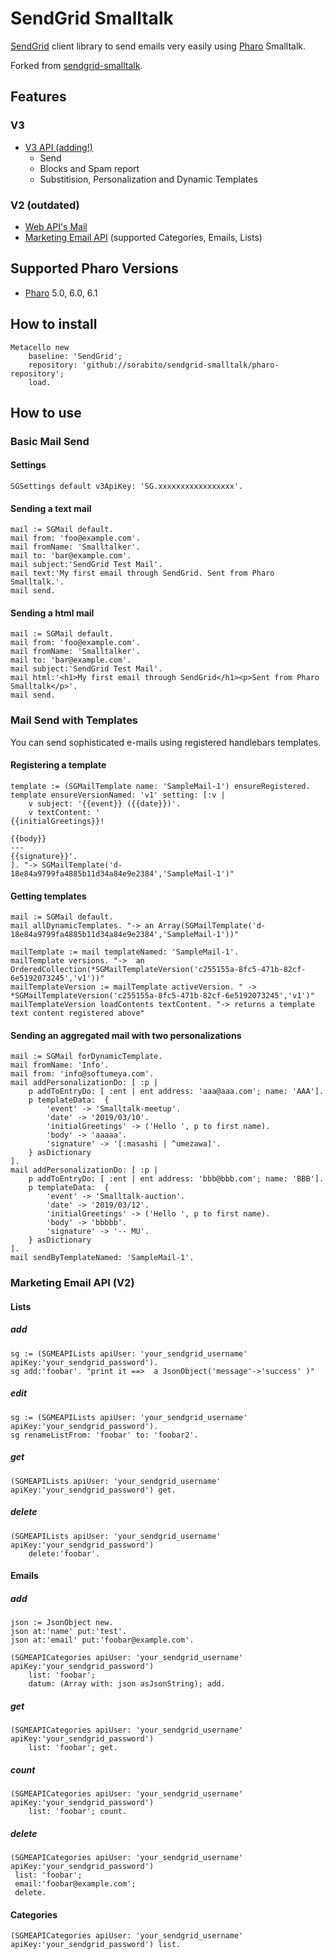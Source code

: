 # SendGrid Smalltalk

[SendGrid](https://sendgrid.com/) client library to send emails very easily using [Pharo](http://pharo.org/) Smalltalk.

Forked from [sendgrid-smalltalk](https://github.com/newapplesho/sendgrid-smalltalk).

## Features

### V3

* [V3 API (adding!)](https://sendgrid.com/docs/API_Reference/api_v3.html)
  * Send
  * Blocks and Spam report
  * Substitision, Personalization and Dynamic Templates

### V2 (outdated)

* [Web API's Mail](https://sendgrid.com/docs/API_Reference/Web_API/mail.html)
* [Marketing Email API](https://sendgrid.com/docs/API_Reference/Marketing_Emails_API/index.html) (supported Categories, Emails, Lists)

## Supported Pharo Versions

* [Pharo](http://pharo.org/) 5.0, 6.0, 6.1

## How to install

```smalltalk
Metacello new
    baseline: 'SendGrid';
    repository: 'github://sorabito/sendgrid-smalltalk/pharo-repository';
    load.
```

## How to use

### Basic Mail Send

#### Settings

```smalltalk
SGSettings default v3ApiKey: 'SG.xxxxxxxxxxxxxxxxx'.
```

#### Sending a text mail

```smalltalk
mail := SGMail default.
mail from: 'foo@example.com'.
mail fromName: 'Smalltalker'.
mail to: 'bar@example.com'.
mail subject:'SendGrid Test Mail'.
mail text:'My first email through SendGrid. Sent from Pharo Smalltalk.'.
mail send.
```

#### Sending a html mail

```smalltalk
mail := SGMail default.
mail from: 'foo@example.com'.
mail fromName: 'Smalltalker'.
mail to: 'bar@example.com'.
mail subject:'SendGrid Test Mail'.
mail html:'<h1>My first email through SendGrid</h1><p>Sent from Pharo Smalltalk</p>'.
mail send.
```


### Mail Send with Templates

You can send sophisticated e-mails using registered handlebars templates.

#### Registering a template

```smalltalk
template := (SGMailTemplate name: 'SampleMail-1') ensureRegistered.
template ensureVersionNamed: 'v1' setting: [:v | 
	v subject: '{{event}} ({{date}})'.
	v textContent: '
{{initialGreetings}}!

{{body}}
---
{{signature}}'.
]. "-> SGMailTemplate('d-18e84a9799fa4885b11d34a84e9e2384','SampleMail-1')"
```

#### Getting templates

```smalltalk
mail := SGMail default.
mail allDynamicTemplates. "-> an Array(SGMailTemplate('d-18e84a9799fa4885b11d34a84e9e2384','SampleMail-1'))"

mailTemplate := mail templateNamed: 'SampleMail-1'.
mailTemplate versions. "->  an OrderedCollection(*SGMailTemplateVersion('c255155a-8fc5-471b-82cf-6e5192073245','v1'))"
mailTemplateVersion := mailTemplate activeVersion. " -> *SGMailTemplateVersion('c255155a-8fc5-471b-82cf-6e5192073245','v1')"
mailTemplateVersion loadContents textContent. "-> returns a template text content registered above"
```

#### Sending an aggregated mail with two personalizations

```smalltalk
mail := SGMail forDynamicTemplate.
mail fromName: 'Info'.
mail from: 'info@softumeya.com'.
mail addPersonalizationDo: [ :p |
	p addToEntryDo: [ :ent | ent address: 'aaa@aaa.com'; name: 'AAA'].
	p templateData:  { 
		'event' -> 'Smalltalk-meetup'.
		'date' -> '2019/03/10'.
		'initialGreetings' -> ('Hello ', p to first name).
		'body' -> 'aaaaa'.
		'signature' -> '[:masashi | ^umezawa]'.
	} asDictionary 
].
mail addPersonalizationDo: [ :p |
	p addToEntryDo: [ :ent | ent address: 'bbb@bbb.com'; name: 'BBB'].
	p templateData:  { 
		'event' -> 'Smalltalk-auction'.
		'date' -> '2019/03/12'.
		'initialGreetings' -> ('Hello ', p to first name).
		'body' -> 'bbbbb'.
		'signature' -> '-- MU'.
	} asDictionary 
].
mail sendByTemplateNamed: 'SampleMail-1'. 
```

### Marketing Email API (V2)

#### Lists

##### add

```smalltalk
sg := (SGMEAPILists apiUser: 'your_sendgrid_username' apiKey:'your_sendgrid_password').
sg add:'foobar'. "print it ==>  a JsonObject('message'->'success' )"
```

##### edit

```smalltalk
sg := (SGMEAPILists apiUser: 'your_sendgrid_username' apiKey:'your_sendgrid_password').
sg renameListFrom: 'foobar' to: 'foobar2'. 
```

##### get

```smalltalk
(SGMEAPILists apiUser: 'your_sendgrid_username' apiKey:'your_sendgrid_password') get.
```

##### delete

```smalltalk
(SGMEAPILists apiUser: 'your_sendgrid_username' apiKey:'your_sendgrid_password') 
	delete:'foobar'.
```


#### Emails

##### add

```smalltalk
json := JsonObject new.
json at:'name' put:'test'.
json at:'email' put:'foobar@example.com'.

(SGMEAPICategories apiUser: 'your_sendgrid_username' apiKey:'your_sendgrid_password') 
	list: 'foobar'; 
	datum: (Array with: json asJsonString); add.
```

##### get

```smalltalk
(SGMEAPICategories apiUser: 'your_sendgrid_username' apiKey:'your_sendgrid_password') 
	list: 'foobar'; get.
```

##### count

```smalltalk
(SGMEAPICategories apiUser: 'your_sendgrid_username' apiKey:'your_sendgrid_password') 
	list: 'foobar'; count.
```

##### delete

```smalltalk
(SGMEAPICategories apiUser: 'your_sendgrid_username' apiKey:'your_sendgrid_password') 
 list: 'foobar';
 email:'foobar@example.com'; 
 delete.
```

#### Categories

```smalltalk
(SGMEAPICategories apiUser: 'your_sendgrid_username' apiKey:'your_sendgrid_password') list.
```
